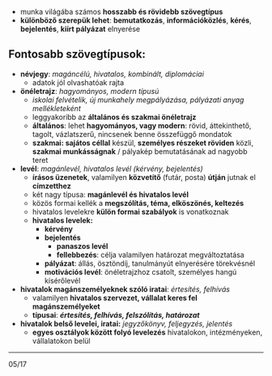 - munka világába számos **hosszabb és rövidebb szövegtípus**
- **különböző szerepük lehet**: **bemutatkozás**, **információközlés**, **kérés**, **bejelentés**, **kiírt pályázat** elnyerése
## Fontosabb szövegtípusok:
- **névjegy**: *magáncélú, hivatalos, kombinált, diplomáciai*
	- adatok jól olvashatóak rajta
- **önéletrajz**: *hagyományos, modern típusú*
	- *iskolai felvételik, új munkahely megpályázása, pályázati anyag mellékleteként*
	- leggyakoribb az **általános és szakmai önéletrajz**
	- **általános**: lehet **hagyományos, vagy modern**: rövid, áttekinthető, tagolt, vázlatszerű, nincsenek benne összefüggő mondatok
	- **szakmai: sajátos céllal** készül, **személyes részeket röviden** közli, **szakmai munkásságnak** / pályakép bemutatásának ad nagyobb teret
- **levél**: *magánlevél, hivatalos levél (kérvény, bejelentés)*
	- **írásos üzenetek**, valamilyen **közvetítő** (futár, posta) **útján** jutnak el **címzetthez**
	- két nagy típusa: **magánlevél és hivatalos levél**
	- közös formai kellék a **megszólítás, téma, elköszönés, keltezés**
	- hivatalos levelekre **külön formai szabályok** is vonatkoznak
	- **hivatalos levelek:** 
		- **kérvény**
		- **bejelentés**
			- **panaszos levél**
			- **fellebbezés**: célja valamilyen határozat megváltoztatása
		- **pályázat**: állás, ösztöndíj, tanulmányút elnyerésére törekvésnél
		- **motivációs levél**: önéletrajzhoz csatolt, személyes hangú kísérőlevél
- **hivatalok magánszemélyeknek szóló iratai**: *értesítés, felhívás*
	- valamilyen **hivatalos szervezet, vállalat keres fel magánszemélyeket**
	- **típusai**: ***értesítés, felhívás, felszólítás, határozat***
- **hivatalok belső levelei, iratai:** *jegyzőkönyv, feljegyzés, jelentés*
	- **egyes osztályok között folyó levelezés** hivatalokon, intézményeken, vállalatokon belül
---
05/17